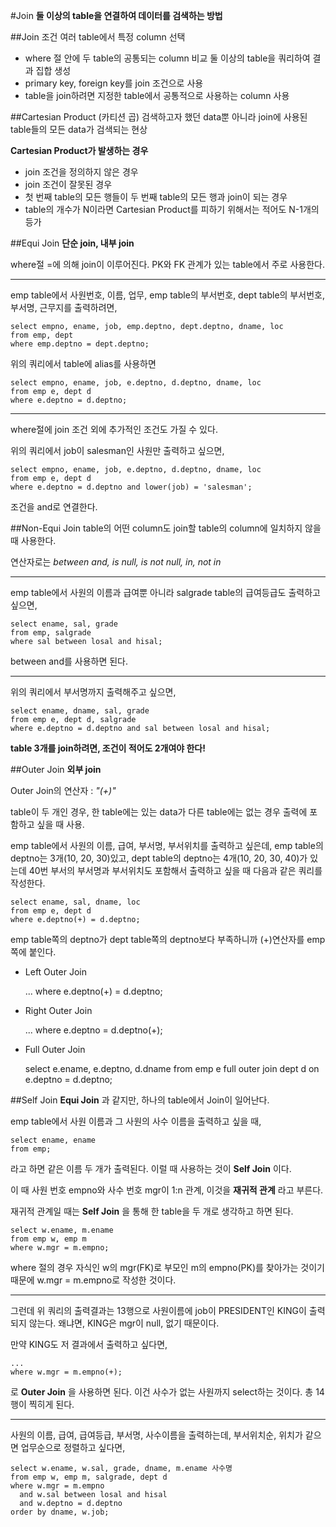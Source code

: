 #Join
**둘 이상의 table을 연결하여 데이터를 검색하는 방법**

##Join 조건
여러 table에서 특정 column 선택
- where 절 안에 두 table의 공통되는 column 비교
둘 이상의 table을 쿼리하여 결과 집합 생성
- primary key, foreign key를 join 조건으로 사용
- table을 join하려면 지정한 table에서 공통적으로 사용하는 column 사용

##Cartesian Product (카티션 곱)
검색하고자 했던 data뿐 아니라 join에 사용된 table들의 모든 data가 검색되는 현상

**Cartesian Product가 발생하는 경우**
- join 조건을 정의하지 않은 경우
- join 조건이 잘못된 경우
- 첫 번째 table의 모든 행들이 두 번째 table의 모든 행과 join이 되는 경우
- table의 개수가 N이라면 Cartesian Product를 피하기 위해서는 적어도 N-1개의 등가

##Equi Join
**단순 join, 내부 join**

where절 =에 의해 join이 이루어진다.
PK와 FK 관계가 있는 table에서 주로 사용한다.

----------------------------

emp table에서 사원번호, 이름, 업무, emp table의 부서번호, dept table의 부서번호, 부서명, 근무지를 출력하려면,

    select empno, ename, job, emp.deptno, dept.deptno, dname, loc
    from emp, dept
    where emp.deptno = dept.deptno;

위의 쿼리에서 table에 alias를 사용하면

    select empno, ename, job, e.deptno, d.deptno, dname, loc
    from emp e, dept d
    where e.deptno = d.deptno;

--------------------------------------

where절에 join 조건 외에 추가적인 조건도 가질 수 있다.

위의 쿼리에서 job이 salesman인 사원만 출력하고 싶으면,

    select empno, ename, job, e.deptno, d.deptno, dname, loc
    from emp e, dept d
    where e.deptno = d.deptno and lower(job) = 'salesman';

조건을 and로 연결한다.

##Non-Equi Join
table의 어떤 column도 join할 table의 column에 일치하지 않을 때 사용한다.

연산자로는 *between and, is null, is not null, in, not in*

--------------------------

emp table에서 사원의 이름과 급여뿐 아니라 salgrade table의 급여등급도 출력하고 싶으면,

    select ename, sal, grade
    from emp, salgrade
    where sal between losal and hisal;

between and를 사용하면 된다.

----------------------------

위의 쿼리에서 부서명까지 출력해주고 싶으면,

    select ename, dname, sal, grade
    from emp e, dept d, salgrade
    where e.deptno = d.deptno and sal between losal and hisal;

**table 3개를 join하려면, 조건이 적어도 2개여야 한다!**

##Outer Join
**외부 join**

Outer Join의 연산자 : *"(+)"*

table이 두 개인 경우, 한 table에는 있는 data가 다른 table에는 없는 경우 출력에 포함하고 싶을 때 사용.

emp table에서 사원의 이름, 급여, 부서명, 부서위치를 출력하고 싶은데, emp table의 deptno는 3개(10, 20, 30)있고, dept table의 deptno는 4개(10, 20, 30, 40)가 있는데 40번 부서의 부서명과 부서위치도 포함해서 출력하고 싶을 때 다음과 같은 쿼리를 작성한다.

    select ename, sal, dname, loc
    from emp e, dept d
    where e.deptno(+) = d.deptno;

emp table쪽의 deptno가 dept table쪽의 deptno보다 부족하니까 (+)연산자를 emp쪽에 붙인다.

- Left Outer Join

    ...
    where e.deptno(+) = d.deptno;

- Right Outer Join

    ...
    where e.deptno = d.deptno(+);

- Full Outer Join

    select e.ename, e.deptno, d.dname
    from emp e full outer join dept d on e.deptno = d.deptno;

##Self Join
**Equi Join** 과 같지만, 하나의 table에서 Join이 일어난다.

emp table에서 사원 이름과 그 사원의 사수 이름을 출력하고 싶을 때,

    select ename, ename
    from emp;

라고 하면 같은 이름 두 개가 출력된다.
이럴 때 사용하는 것이 **Self Join** 이다.

이 때 사원 번호 empno와 사수 번호 mgr이 1:n 관계, 이것을 **재귀적 관계** 라고 부른다.

재귀적 관계일 때는 **Self Join** 을 통해 한 table을 두 개로 생각하고 하면 된다.

    select w.ename, m.ename
    from emp w, emp m
    where w.mgr = m.empno;

where 절의 경우 자식인 w의 mgr(FK)로 부모인 m의 empno(PK)를 찾아가는 것이기 때문에 w.mgr = m.empno로 작성한 것이다.

-------------------------

그런데 위 쿼리의 출력결과는 13행으로 사원이름에 job이 PRESIDENT인 KING이 출력되지 않는다. 왜냐면, KING은 mgr이 null, 없기 때문이다.

만약 KING도 저 결과에서 출력하고 싶다면,

    ...
    where w.mgr = m.empno(+);

로 **Outer Join** 을 사용하면 된다.
이건 사수가 없는 사원까지 select하는 것이다.
총 14행이 찍히게 된다.

------------------------------------

사원의 이름, 급여, 급여등급, 부서명, 사수이름을 출력하는데, 부서위치순, 위치가 같으면 업무순으로 정렬하고 싶다면,

    select w.ename, w.sal, grade, dname, m.ename 사수명
    from emp w, emp m, salgrade, dept d
    where w.mgr = m.empno
      and w.sal between losal and hisal
      and w.deptno = d.deptno
    order by dname, w.job;
